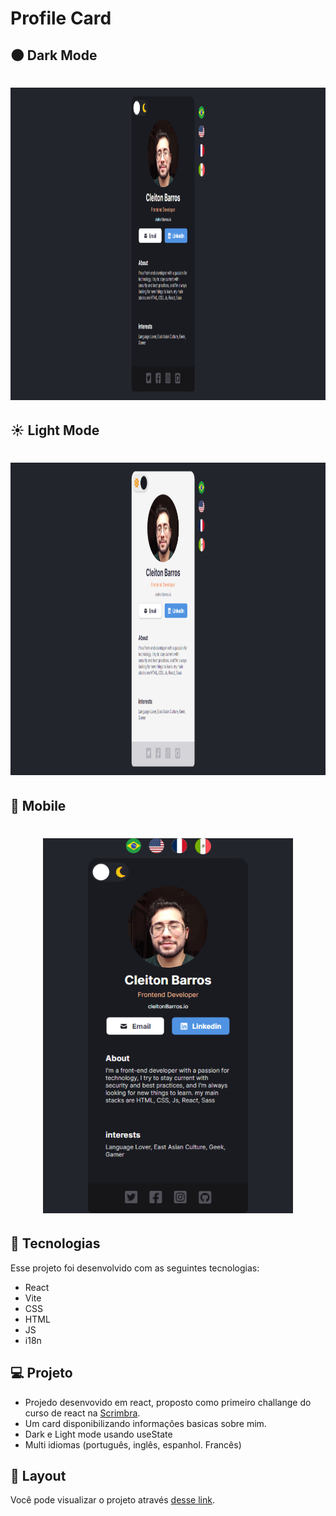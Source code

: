 # Profile Card 

## 🌑 Dark Mode
<h1 align="center">
  <img  src="./Card/public/webdark.png" width="1000px" height="500px" />
</h1>

## ☀️ Light Mode
<h1 align="center">
  <img  src="./Card/public/weblight.png" width="1000px" height="500px"/>
</h1>

## 📱 Mobile
<h1 align="center">
  <img  src="./Card/public/mobile.png" width="400px" height="600px"/>
</h1>

## 🚀 Tecnologias

Esse projeto foi desenvolvido com as seguintes tecnologias:

  - React
  - Vite
  - CSS 
  - HTML
  - JS
  - i18n

## 💻 Projeto

  - Projedo desenvovido em react, proposto como primeiro challange do curso de react na [Scrimbra](https://scrimba.com/learn/learnreact).
  - Um card disponibilizando informações basicas sobre mim.
  - Dark e Light mode usando useState
  - Multi idiomas (português, inglês, espanhol. Francês)
    
## 🔖 Layout
Você pode visualizar o projeto  através [desse link](https://profile-card-tau-sooty.vercel.app/).
